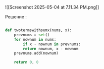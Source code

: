 ![[Screenshot 2025-05-04 at 7.11.34 PM.png]]

Решение : 

```python

def twotermswithsumx(nums, x):
	prevnums = set()
	for nownum in nums:
		if x - nownum in prevnums: 
		return nownum, x - nownum
	prevnums.add(nownum)

	return 0, 0



```